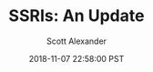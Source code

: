 ---
layout: podcast
title: "SSRIs: An Update"
author: Scott Alexander
description: https://slatestarcodex.com/2018/11/07/ssris-an-update/
date: 2018-11-07 22:58:00 PST
length: 2083300
duration: 521
guid: ssris-an-update
---